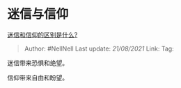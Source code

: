 # 迷信与信仰
[迷信和信仰的区别是什么?](https://www.zhihu.com/question/20175782/answer/1893474874)

> Author: #NellNell 
> Last update: *21/08/2021* 
> Link:
> Tag: 

迷信带来恐惧和绝望。

信仰带来自由和盼望。